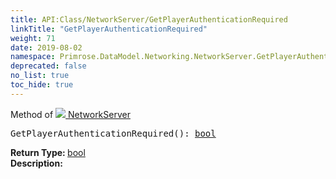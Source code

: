 ```yaml
---
title: API:Class/NetworkServer/GetPlayerAuthenticationRequired
linkTitle: "GetPlayerAuthenticationRequired"
weight: 71
date: 2019-08-02
namespace: Primrose.DataModel.Networking.NetworkServer.GetPlayerAuthenticationRequired
deprecated: false
no_list: true
toc_hide: true
---
```

Method of <a href="/docs/api-reference/Class/NetworkServer"><img src="/icons/silk/server_network.png"/>&nbsp;NetworkServer</a>
<pre class="method-declaration">
GetPlayerAuthenticationRequired(): <a class="type" href="/docs/api-reference/System/Primitives#boolean">bool</a></pre>
<b>Return Type: </b>
<a class="type" href="/docs/api-reference/System/Primitives#boolean">bool</a>
<br/>
<b>Description: </b>